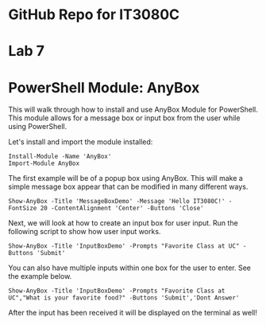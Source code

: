 GitHub Repo for IT3080C
=======

# Lab 7 
# PowerShell Module: AnyBox

This will walk through how to install and use AnyBox Module for PowerShell. 
This module allows for a message box or input box from the user while using PowerShell.

Let's install and import the module installed:

```
Install-Module -Name 'AnyBox'
Import-Module AnyBox
```

The first example will be of a popup box using AnyBox.
This will make a simple message box appear that can be modified in many different ways.

```
Show-AnyBox -Title 'MessageBoxDemo' -Message 'Hello IT3080C!' -FontSize 20 -ContentAlignment 'Center' -Buttons 'Close'
```

Next, we will look at how to create an input box for user input.
Run the following script to show how user input works.

```
Show-AnyBox -Title 'InputBoxDemo' -Prompts "Favorite Class at UC" -Buttons 'Submit'
```

You can also have multiple inputs within one box for the user to enter. See the example below.

```
Show-AnyBox -Title 'InputBoxDemo' -Prompts "Favorite Class at UC","What is your favorite food?" -Buttons 'Submit','Dont Answer'
```
After the input has been received it will be displayed on the terminal as well!
